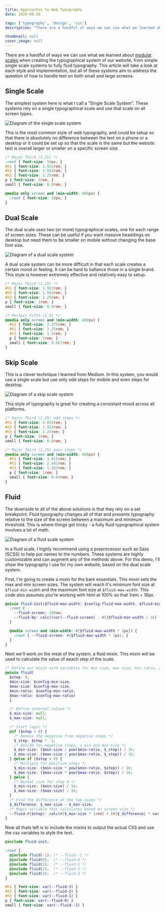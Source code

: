 ```yaml
---
title: Approaches to Web Typography
date: 2020-08-20

tags: ['typography', 'design', 'css']
description: "There are a handful of ways we can use what we learned about modular scales when creating the typographical system of our website, from simple single scale systems to fully fluid typography. This article will take a look at each style and implementation, but all of these systems aim to address the question of how to handle text on both small and large screens."

thumbnail: null
cover_image: null
---
```


There are a handful of ways we can use what we learned about [modular scales](/posts/2020/typographical-scale/) when creating the typographical system of our website, from simple single scale systems to fully fluid typography. This article will take a look at each style and implementation, but all of these systems aim to address the question of how to handle text on both small and large screens.

## Single Scale

The simplest system here is what I call a "Single Scale System". These systems rely on a single typographical scale and use that scale on all screen types.

![Diagram of the single scale system](/images/posts/2020/typography/single-scale.png)

This is the most common style of web typography, and could be setup so that there is absolutely no difference between the text on a phone or a desktop or it could be set up so that the scale is the same but the website text is overall larger or smaller on a specific screen size.

```css
/* Major Third (1.25) */
:root { font-size: 16px; }
#h1 { font-size: 1.953rem; }
#h2 { font-size: 1.563rem; }
#h3 { font-size: 1.25rem; }
p { font-size: 1rem; }
small { font-size: 0.8rem; }

@media only screen and (min-width: 600px) {
  :root { font-size: 18px; }
}
```

## Dual Scale

The dual scale uses two (or more) typographical scales, one for each range of screen sizes. These can be useful if you want massive headdings on desktop but need them to be smaller on mobile without changing the base font size.

![Diagram of a dual scale system](/images/posts/2020/typography/dual-scale.png)

A dual scale system can be more difficult in that each scale creates a certain mood or feeling. It can be hard to ballance those in a single brand. This style is however extremely effective and relatively easy to setup.

```css
/* Major Third (1.25) */
#h1 { font-size: 1.953rem; }
#h2 { font-size: 1.563rem; }
#h3 { font-size: 1.25rem; }
p { font-size: 1rem; }
small { font-size: 0.8rem; }

/* Perfect Fifth (1.5) */
@media only screen and (min-width: 600px) {
  #h1 { font-size: 3.375rem; }
  #h2 { font-size: 2.25rem; }
  #h3 { font-size: 1.5rem; }
  p { font-size: 1rem; }
  small { font-size: 0.667rem; }
}
```

## Skip Scale

This is a clever technique I learned from Medium. In this system, you would use a single scale but use only odd steps for mobile and even steps for desktop.

![Diagram of a skip scale system](/images/posts/2020/typography/skip-scale.png)

This style of typography is great for creating a consistant mood across all platforms.

```css
/* Major Third (1.25) odd steps */
#h1 { font-size: 3.052rem; }
#h2 { font-size: 1.953rem; }
#h3 { font-size: 1.25rem; }
p { font-size: 1rem; }
small { font-size: 0.8rem; }

/* Major Third (1.25) even steps */
@media only screen and (min-width: 600px) {
  #h1 { font-size: 3.815rem; }
  #h2 { font-size: 2.441rem; }
  #h3 { font-size: 1.563rem; }
  p { font-size: 1rem; }
  small { font-size: 0.64rem; }
}
```

## Fluid

The downside to all of the above solutions is that they rely on a set breakpoint. Fluid typography changes all of that and presents typography relative to the size of the screen between a maximum and minimum threshold. This is where things get tricky - a fully fluid typographical system involves a lot of math.

![Diagram of a fluid scale system](/images/posts/2020/typography/fluid-scale.png)

In a fluid scale, I highly recommend using a preprocessor such as Sass (SCSS) to help put names to the numbers. These systems are highly customizable and can augment any of the methods above. For this demo, I'll show the typography I use for my own website, based on the dual scale system.

First, I'm going to create a mixin for the bare essentials. This mixin sets the max and min screen sizes. The system will reach it's minimum font size at `$fluid-min-width` and the maximum font size at `$fluid-max-width`. This code also assumes you're working with html at 100% so that 1rem = 16px.

```scss
@mixin fluid-init($fluid-max-width: $config-fluid-max-width, $fluid-min-width: $config-fluid-min-width) {
  :root {
    --fluid-screen: 100vw;
    --fluid-bp: calc((var(--fluid-screen) - #{($fluid-min-width / 16) * 1rem}) / #{($fluid-max-width / 16) - ($fluid-min-width / 16)});
  }

  @media screen and (min-width: #{$fluid-max-width * 1px}) {
    :root { --fluid-screen: #{$fluid-max-width * 1px}; }
  }
}
```

Next we'll work on the meat of the system, a fluid mixin. This mixin will be used to calculate the value of eeach step of the scale.

```scss
/* Define our mixin with variables for min size, max size, min ratio, and max ratio */
@mixin fluid(
  $step: 0,
  $min-size: $config-min-size,
  $max-size: $config-max-size,
  $min-ratio: $config-min-ratio,
  $max-ratio: $config-max-ratio)
  {

  /* Define internal values */
  $_min-size: null;
  $_max-size: null;

  /* Start logic */
  @if ($step < 0) {
    /* Remove the negative from negative steps */
    $_step: $step * -1;
    /* Devide for negative steps, a min and max size */
    $_min-size: ($min-size / pow($min-ratio, $_step)) / 16;
    $_max-size: ($max-size / pow($max-ratio, $_step)) / 16;
  } @else if ($step > 0) {
    /* Multiply for positive steps */
    $_min-size: ($min-size * pow($min-ratio, $step)) / 16;
    $_max-size: ($max-size * pow($max-ratio, $step)) / 16;
  } @else {
    /* Normal size for step 0 */
    $_min-size: ($min-size) / 16;
    $_max-size: ($max-size) / 16;
  }
  /* Find the difference of the two sizes */
  $_difference: $_max-size - $_min-size;
  /* Magic variable that calculates based on screen size */
  --fluid-#{$step}: calc(#{$_min-size * 1rem} + (#{$_difference} * var(--fluid-bp)));
}
```

Now all thats left is to include the mixins to output the actual CSS and use the css variables to style the text.

```scss
@include fluid-init;

:root {
  @include fluid(-1); /* --fluid--1 */
  @include fluid(0);  /* --fluid-0 */
  @include fluid(1);  /* --fluid-1 */
  @include fluid(2);  /* --fluid-2 */
  @include fluid(3);  /* --fluid-3 */
}

#h1 { font-size: var(--fluid-3) }
#h2 { font-size: var(--fluid-2) }
#h3 { font-size: var(--fluid-1) }
p { font-size: var(--fluid-0) }
small { font-size: var(--fluid--1) }
```
